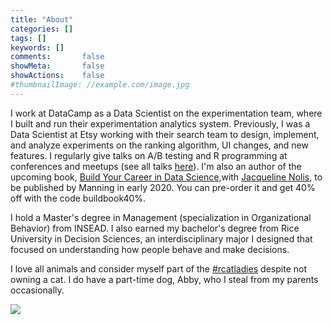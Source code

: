 ```yaml
---
title: "About"
categories: []
tags: []
keywords: []
comments:       false
showMeta:       false
showActions:    false
#thumbnailImage: //example.com/image.jpg
---
```


I work at DataCamp as a Data Scientist on the experimentation team, where I built and run their experimentation analytics system. Previously, I was a Data Scientist at Etsy working with their search team to design, implement, and analyze experiments on the ranking algorithm, UI changes, and new features. I regularly give talks on A/B testing and R programming at conferences and meetups (see all talks [here](https://hookedondata.org/speaking/)). I'm also an author of the upcoming book, [Build Your Career in Data Science](https://www.manning.com/books/build-your-career-in-data-science?a_aid=buildcareer&a_bid=76784b6a),with [Jacqueline Nolis](https://jnolis.com/), to be published by Manning in early 2020. You can pre-order it and get 40% off with the code buildbook40%. 

I hold a Master's degree in Management (specialization in Organizational Behavior) from INSEAD. I also earned my bachelor's degree from Rice University in Decision Sciences, an interdisciplinary major I designed that focused on understanding how people behave and make decisions. 

I love all animals and consider myself part of the [#rcatladies](https://twitter.com/hashtag/rcatladies) despite not owning a cat. I do have a part-time dog, Abby, who I steal from my parents occasionally. 

![](/img/abby_picture.jpg)

